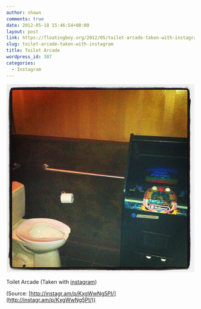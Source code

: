 ```yaml
---
author: shawn
comments: true
date: 2012-05-18 15:46:54+00:00
layout: post
link: https://floatingboy.org/2012/05/toilet-arcade-taken-with-instagram/
slug: toilet-arcade-taken-with-instagram
title: Toilet Arcade
wordpress_id: 307
categories:
  - Instagram
---
```


[![](/assets/media/2012/06/tumblr_m486i7PcCZ1qzw17so1_1280.jpg)](http://instagr.am/p/KxgWwNg5PI/)

Toilet Arcade (Taken with [instagram](http://instagr.am))

(Source: [http://instagr.am/p/KxgWwNg5PI/](http://instagr.am/p/KxgWwNg5PI/))
